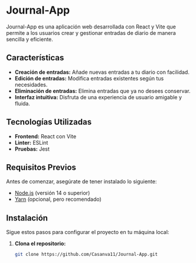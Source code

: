 # Journal-App

Journal-App es una aplicación web desarrollada con React y Vite que permite a los usuarios crear y gestionar entradas de diario de manera sencilla y eficiente.

## Características

- **Creación de entradas:** Añade nuevas entradas a tu diario con facilidad.
- **Edición de entradas:** Modifica entradas existentes según tus necesidades.
- **Eliminación de entradas:** Elimina entradas que ya no desees conservar.
- **Interfaz intuitiva:** Disfruta de una experiencia de usuario amigable y fluida.

## Tecnologías Utilizadas

- **Frontend:** React con Vite
- **Linter:** ESLint
- **Pruebas:** Jest

## Requisitos Previos

Antes de comenzar, asegúrate de tener instalado lo siguiente:

- [Node.js](https://nodejs.org/) (versión 14 o superior)
- [Yarn](https://yarnpkg.com/) (opcional, pero recomendado)

## Instalación

Sigue estos pasos para configurar el proyecto en tu máquina local:

1. **Clona el repositorio:**

   ```bash
   git clone https://github.com/Casanva11/Journal-App.git
